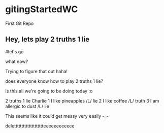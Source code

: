 # gitingStartedWC
First Git Repo

## Hey, lets play 2 truths 1 lie

#let's go


what now?

Trying to figure that out haha!

does everyone know how to play 2 truths 1 lie?

Is this all we're going to be doing today :o




2 truths 1 lie Charlie 
1 I like pineapples /L/ lie
2 I like coffee /L/ truth
3 I am allergic to dust /L/ lie


This seems like it could get messy very easily -_-



deletttttttttttttttttttteeeeeeeeeeee
